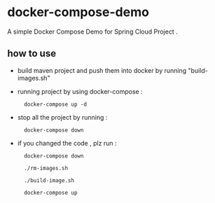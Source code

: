 # docker-compose-demo
A simple Docker Compose Demo for Spring Cloud Project . 

## how to use

* build maven project and push them into docker by running "build-images.sh"

* running project by using docker-compose :
 
        docker-compose up -d
        
* stop all the project by running :

        docker-compose down          
        
* if you changed the code , plz run :

        docker-compose down 
        
        ./rm-images.sh
        
        ./build-image.sh
        
        docker-compose up
        
                